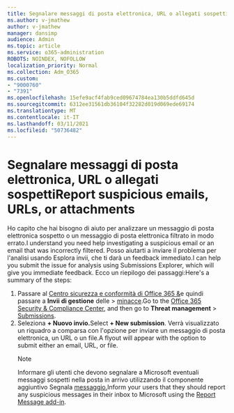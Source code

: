 ```yaml
---
title: Segnalare messaggi di posta elettronica, URL o allegati sospetti
ms.author: v-jmathew
author: v-jmathew
manager: dansimp
audience: Admin
ms.topic: article
ms.service: o365-administration
ROBOTS: NOINDEX, NOFOLLOW
localization_priority: Normal
ms.collection: Adm_O365
ms.custom:
- "9000760"
- "7391"
ms.openlocfilehash: 15efe9acf4fab9ced09674784ea130b5ddfd645d
ms.sourcegitcommit: 6312ee31561db36104f32282d019d069ede69174
ms.translationtype: MT
ms.contentlocale: it-IT
ms.lasthandoff: 03/11/2021
ms.locfileid: "50736482"
---
```

# <a name="report-suspicious-emails-urls-or-attachments"></a><span data-ttu-id="3fadf-102">Segnalare messaggi di posta elettronica, URL o allegati sospetti</span><span class="sxs-lookup"><span data-stu-id="3fadf-102">Report suspicious emails, URLs, or attachments</span></span>

<span data-ttu-id="3fadf-103">Ho capito che hai bisogno di aiuto per analizzare un messaggio di posta elettronica sospetto o un messaggio di posta elettronica filtrato in modo errato.</span><span class="sxs-lookup"><span data-stu-id="3fadf-103">I understand you need help investigating a suspicious email or an email that was incorrectly filtered.</span></span> <span data-ttu-id="3fadf-104">Posso aiutarti a inviare il problema per l'analisi usando Esplora invii, che ti darà un feedback immediato.</span><span class="sxs-lookup"><span data-stu-id="3fadf-104">I can help you submit the issue for analysis using Submissions Explorer, which will give you immediate feedback.</span></span> <span data-ttu-id="3fadf-105">Ecco un riepilogo dei passaggi:</span><span class="sxs-lookup"><span data-stu-id="3fadf-105">Here's a summary of the steps:</span></span>

1. <span data-ttu-id="3fadf-106">Passare al [Centro sicurezza e conformità di Office 365 &](https://go.microsoft.com/fwlink/p/?linkid=2077143)e quindi passare a **Invii di gestione** delle  >  [minacce](https://go.microsoft.com/fwlink/?linkid=2101521).</span><span class="sxs-lookup"><span data-stu-id="3fadf-106">Go to the [Office 365 Security & Compliance Center](https://go.microsoft.com/fwlink/p/?linkid=2077143), and then go to **Threat management** > [Submissions](https://go.microsoft.com/fwlink/?linkid=2101521).</span></span>
2. <span data-ttu-id="3fadf-107">Seleziona **+ Nuovo invio.**</span><span class="sxs-lookup"><span data-stu-id="3fadf-107">Select **+ New submission**.</span></span> <span data-ttu-id="3fadf-108">Verrà visualizzato un riquadro a comparsa con l'opzione per inviare un messaggio di posta elettronica, un URL o un file.</span><span class="sxs-lookup"><span data-stu-id="3fadf-108">A flyout will appear with the option to submit either an email, URL, or file.</span></span>
    > [!NOTE]
    > <span data-ttu-id="3fadf-109">Informare gli utenti che devono segnalare a Microsoft eventuali messaggi sospetti nella posta in arrivo utilizzando il componente aggiuntivo Segnala [messaggio.](https://go.microsoft.com/fwlink/?linkid=2092385)</span><span class="sxs-lookup"><span data-stu-id="3fadf-109">Inform your users that they should report any suspicious messages in their inbox to Microsoft using the [Report Message add-in](https://go.microsoft.com/fwlink/?linkid=2092385).</span></span>
